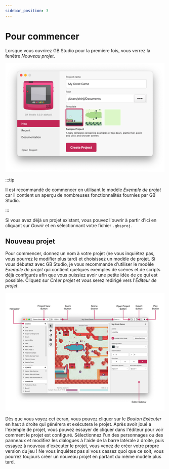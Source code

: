 ```yaml
---
sidebar_position: 3
---
```


# Pour commencer

Lorsque vous ouvrirez GB Studio pour la première fois, vous verrez la fenêtre _Nouveau projet_.

<img title="Nouveau projet" src="/fr/img/screenshots/new-project-v3.png" width="752" />

:::tip

Il est recommandé de commencer en utilisant le modèle _Exemple de projet_ car il contient un aperçu de nombreuses fonctionnalités fournies par GB Studio.

:::

Si vous avez déjà un projet existant, vous pouvez l'ouvrir à partir d'ici en cliquant sur _Ouvrir_ et en sélectionnant votre fichier `.gbsproj`.

## Nouveau projet

Pour commencer, donnez un nom à votre projet (ne vous inquiétez pas, vous pourrez le modifier plus tard) et choisissez un modèle de projet. Si vous débutez avec GB Studio, je vous recommande d'utiliser le modèle _Exemple de projet_ qui contient quelques exemples de scènes et de scripts déjà configurés afin que vous puissiez avoir une petite idée de ce qui est possible. Cliquez sur _Créer projet_ et vous serez redirigé vers l'_Éditeur de projet_.

<img title="Getting Started" src="/fr/img/screenshots/getting-started-v3.png" width="1258" />

Dès que vous voyez cet écran, vous pouvez cliquer sur le _Bouton Exécuter_ en haut à droite qui générera et exécutera le projet. Après avoir joué a l'exemple de projet, vous pouvez essayer de cliquer dans l'éditeur pour voir comment le projet est configuré. Sélectionnez l'un des personnages ou des panneaux et modifiez les dialogues à l'aide de la barre latérale à droite, puis essayez à nouveau d'exécuter le projet, vous venez de créer votre propre version du jeu ! Ne vous inquiétez pas si vous cassez quoi que ce soit, vous pourrez toujours créer un nouveau projet en partant du même modèle plus tard.
